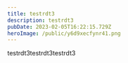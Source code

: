 ```yaml
---
title: testrdt3
description: testrdt3
pubDate: 2023-02-05T16:22:15.729Z
heroImage: /public/y6d9xecfynr41.png
---
```

testrdt3testrdt3testrdt3